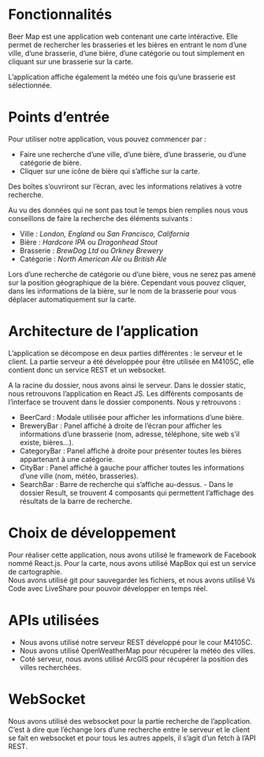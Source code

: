 
# Fonctionnalités

Beer Map est une application web contenant une carte intéractive. Elle permet de rechercher les brasseries et les bières en entrant le nom d’une ville, d’une brasserie, d’une bière, d’une catégorie ou tout simplement en cliquant sur une brasserie sur la carte.

L’application affiche également la météo une fois qu’une brasserie est sélectionnée. 

# Points d’entrée

Pour utiliser notre application, vous pouvez commencer par :
- Faire une recherche d’une ville, d’une bière, d’une brasserie, ou d’une catégorie de bière. 
- Cliquer sur une icône de bière qui s’affiche sur la carte.

Des boîtes s’ouvriront sur l’écran, avec les informations relatives à votre recherche.

Au vu des données qui ne sont pas tout le temps bien remplies nous vous conseillons de faire la recherche des éléments suivants :

- Ville : *London, England* ou *San Francisco, California*
- Bière : *Hardcore IPA* ou *Dragonhead Stout*
- Brasserie : *BrewDog Ltd* ou *Orkney Brewery*
- Catégorie : *North American Ale* ou *British Ale*

Lors d’une recherche de catégorie ou d’une bière, vous ne serez pas amené sur la position géographique de la bière. Cependant vous pouvez cliquer, dans les informations de la bière, sur le nom de la brasserie pour vous déplacer automatiquement sur la carte.

# Architecture de l’application

L’application se décompose en deux parties différentes : le serveur et le client. La partie serveur a été développée pour être utilisée en M4105C, elle contient donc un service REST et un websocket.

A la racine du dossier, nous avons ainsi le serveur. Dans le dossier static, nous retrouvons l’application en React JS. Les différents composants de l’interface se trouvent dans le dossier components. Nous y retrouvons :

- BeerCard : Modale utilisée pour afficher les informations d’une bière.
- BreweryBar : Panel affiché à droite de l’écran pour afficher les informations d’une brasserie (nom, adresse, téléphone, site web s’il existe, bières...).
- CategoryBar : Panel affiché à droite pour présenter toutes les bières appartenant à une catégorie.
- CityBar : Panel affiché à gauche pour afficher toutes les informations d’une ville (nom, météo, brasseries).
- SearchBar : Barre de recherche qui s’affiche au-dessus. - Dans le dossier Result, se trouvent 4 composants qui permettent l’affichage des résultats de la barre de recherche.


# Choix de développement

Pour réaliser cette application, nous avons utilisé le framework de Facebook nommé React.js. Pour la carte, nous avons utilisé MapBox qui est un service de cartographie.<br>
Nous avons utilisé git pour sauvegarder les fichiers, et nous avons utilisé Vs Code avec LiveShare pour pouvoir développer en temps réel.

# APIs utilisées 
- Nous avons utilisé notre serveur REST développé pour le cour M4105C.
- Nous avons utilisé OpenWeatherMap pour récupérer la météo des villes.
- Coté serveur, nous avons utilisé ArcGIS pour récupérer la position des villes recherchées.

# WebSocket
Nous avons utilisé des websocket pour la partie recherche de l’application. C’est à dire que l’échange lors d’une recherche entre le serveur et le client se fait en websocket et pour tous les autres appels, il s’agit d’un fetch à l’API REST.